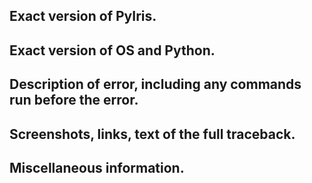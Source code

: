 ## Exact version of PyIris.

## Exact version of OS and Python.

## Description of error, including any commands run before the error.

## Screenshots, links, text of the full traceback.

## Miscellaneous information.
